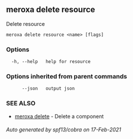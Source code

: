 ## meroxa delete resource

Delete resource

```
meroxa delete resource <name> [flags]
```

### Options

```
  -h, --help   help for resource
```

### Options inherited from parent commands

```
      --json   output json
```

### SEE ALSO

* [meroxa delete](meroxa_delete.md)	 - Delete a component

###### Auto generated by spf13/cobra on 17-Feb-2021
